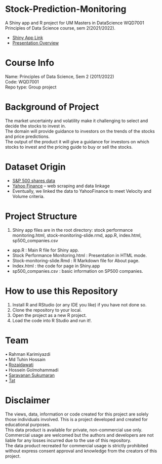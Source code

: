 # Stock-Prediction-Monitoring
A Shiny app and R project for UM Masters in DataScience WQD7001 Principles of Data Science course, sem 2(2021/2022).<br>
- [Shiny App Link](https://tuhinhossain.shinyapps.io/stock_prediction/)
- [Presentation Overview](https://rpubs.com/Tat88/stock-monitoring)

# Course Info
Name: Principles of Data Science, Sem 2 (2011/2022)  
Code: WQD7001  
Repo type: Group project  

# Background of Project<br>
The market uncertainty and volatility make it challenging to select and decide the stocks to invest in.  
The domain will provide guidance to investors on the trends of the stocks and price predictions.  
The output of the product it will give a guidance for investors on which stocks to invest and the pricing guide to buy or sell the stocks.

# Dataset Origin
- [S&P 500 shares data](https://365financialanalyst.com/data/sp500/)
- [Yahoo Finance](https://finance.yahoo.com/recent-quotes) – web scraping and data linkage
- Eventually, we linked the data to YahooFinance to meet Velocity and Volume criteria.

# Project Structure
1.	Shiny app files are in the root directory: stock performance monitoring.html, stock-monitoring-slide.rmd, app.R, index.html, sp500_companies.csv  
- app.R : Main R file for Shiny app.
- Stock Performance Monitoring.html : Presentation in HTML mode.
- Stock-monitoring-slide.Rmd : R Markdown file for About page.
- Index.html : the code for page in Shiny.app
- sp500_companies.csv : basic information on SP500 companies.

# How to use this Repository
1.	Install R and RStudio (or any IDE you like) if you have not done so.
2.	Clone the repository to your local.
3.	Open the project as a new R project.
4.	Load the code into R Studio and run it!.

# Team
•	Rahman Karimiyazdi<br>
•	Md Tuhin Hossain<br>
•	[Rozaidawati](https://github.com/rozaidawati/rozaidawati)<br>
•	Hossein Golmohammadi<br>
•	[Saravanan Sukumaran](https://github.com/SARAVANANSUKUMARAN)<br>
•	[Tat](https://github.com/TeongTat)<br>

# Disclaimer
The views, data, information or code created for this project are solely those individuals involved. This is a project developed and created for educational purposes. <br>
This data product is available for private, non-commercial use only. Commercial usage are welcomed but the authors and developers are not liable for any losses incurred due to the use of this repository.<br> 
The data product recreated for commercial usage is strictly prohibited without express consent approval and knowledge from the creators of this project.


